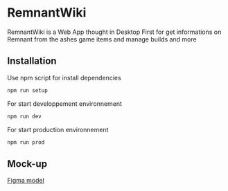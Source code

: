 # RemnantWiki

RemnantWiki is a Web App thought in Desktop First for get informations on Remnant from the ashes game items and manage builds and more

## Installation

Use npm script for install dependencies

```bash
npm run setup
```

For start developpement environnement

```bash
npm run dev
```

For start production environnement

```bash
npm run prod
```

## Mock-up

[Figma model](https://www.figma.com/file/AGeAX3HVhKHLsmz7bdQ9za/RemnantWiki?type=design&node-id=101-135&t=DA4jrxcGG8d0YIvg-0)

